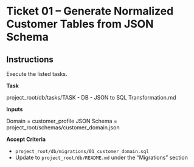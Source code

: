 # Ticket 01 – Generate Normalized Customer Tables from JSON Schema

## Instructions

Execute the listed tasks.

**Task**

project_root/db/tasks/TASK - DB - JSON to SQL Transformation.md


**Inputs**

Domain = customer_profile
JSON Schema = project_root/schemas/customer_domain.json

**Accept Criteria**

* `project_root/db/migrations/01_customer_domain.sql`
* Update to `project_root/db/README.md` under the “Migrations” section

